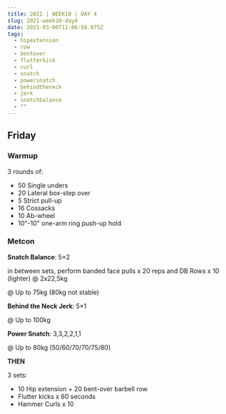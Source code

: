 ```yaml
---
title: 2021 | WEEK10 | DAY 4
slug: 2021-week10-day4
date: 2021-03-06T11:06:58.075Z
tags:
  - hipextension
  - row
  - bentover
  - flutterkick
  - curl
  - snatch
  - powersnatch
  - behindtheneck
  - jerk
  - snatchbalance
  - ""
---
```

## Friday

### Warmup

3 rounds of:

* 50 Single unders
* 20 Lateral box-step over
* 5 Strict pull-up
* 16 Cossacks
* 10 Ab-wheel
* 10"-10" one-arm ring push-up hold

### Metcon

**Snatch Balance**: 5×2

in between sets, perform banded face pulls x 20 reps and DB Rows x 10 (lighter) @ 2x22,5kg

@ Up to 75kg (80kg not stable)

**Behind the Neck Jerk**: 5×1

@ Up to 100kg

**Power Snatch**: 3,3,2,2,1,1

@ Up to 80kg (50/60/70/70/75/80)

**THEN**

3 sets:

* 10 Hip extension + 20 bent-over barbell row
* Flutter kicks x 60 seconds
* Hammer Curls x 10
